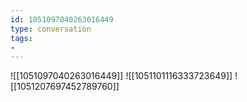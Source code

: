 ```yaml
---
id: 1051097040263016449
type: conversation
tags:
- 
---
```

![[1051097040263016449]]
![[1051101116333723649]]
![[1051207697452789760]]


